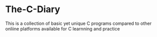 # The-C-Diary
This is a collection of basic yet unique C programs compared to other onliine platforms  available for C learnning and practice
